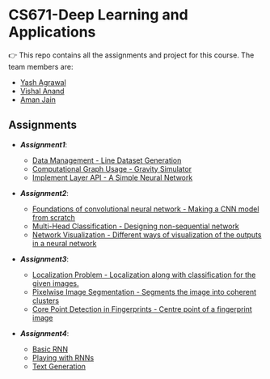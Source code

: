 # CS671-Deep Learning and Applications 
:point_right:  This repo contains all the assignments and project for this course. The team members are:
  -  [Yash Agrawal](https://github.com/YashAgrawal0)
  -  [Vishal Anand](https://github.com/Vishal1541)
  -  [Aman Jain](https://github.com/amanjain25/)

## Assignments

  -  _**Assignment1**_:
     -  [Data Management - Line Dataset Generation](https://github.com/YashAgrawal0/Deep-Learning/tree/master/Assignment1/Task1_Images)
     -  [Computational Graph Usage - Gravity Simulator](https://github.com/YashAgrawal0/Deep-Learning/tree/master/Assignment1/Task2_CompGraph)
     -  [Implement Layer API - A Simple Neural Network](https://github.com/YashAgrawal0/Deep-Learning/tree/master/Assignment1/Task3_NN)


  -  _**Assignment2**_:
     -  [Foundations of convolutional neural network - Making a CNN model from scratch](https://github.com/YashAgrawal0/Deep-Learning/tree/master/Assignment2/Task1_CNN)
     -  [Multi-Head Classification - Designing non-sequential network](https://github.com/YashAgrawal0/Deep-Learning/tree/master/Assignment2/Task2_MultiHead)
     -  [Network Visualization - Different ways of visualization of the outputs in a neural network](https://github.com/YashAgrawal0/Deep-Learning/tree/master/Assignment2/Task3_Visualization)

  -  _**Assignment3**_:
     -  [Localization Problem - Localization along with classification for the given images.](https://github.com/YashAgrawal0/Deep-Learning/tree/master/Assignment3/Task1_Localization)
     -  [Pixelwise Image Segmentation - Segments the image into coherent clusters](https://github.com/YashAgrawal0/Deep-Learning/tree/master/Assignment1/Task2_Segmentation)
     -  [Core Point Detection in Fingerprints - Centre point of a fingerprint image](https://github.com/YashAgrawal0/Deep-Learning/tree/master/Assignment1/Task3_Fingerprint)

  -  _**Assignment4**_:
     -  [Basic RNN](https://github.com/YashAgrawal0/Deep-Learning/tree/master/Assignment4)
     -  [Playing with RNNs](https://github.com/YashAgrawal0/Deep-Learning/tree/master/Assignment4)
     -  [Text Generation](https://github.com/YashAgrawal0/Deep-Learning/tree/master/Assignment4)
